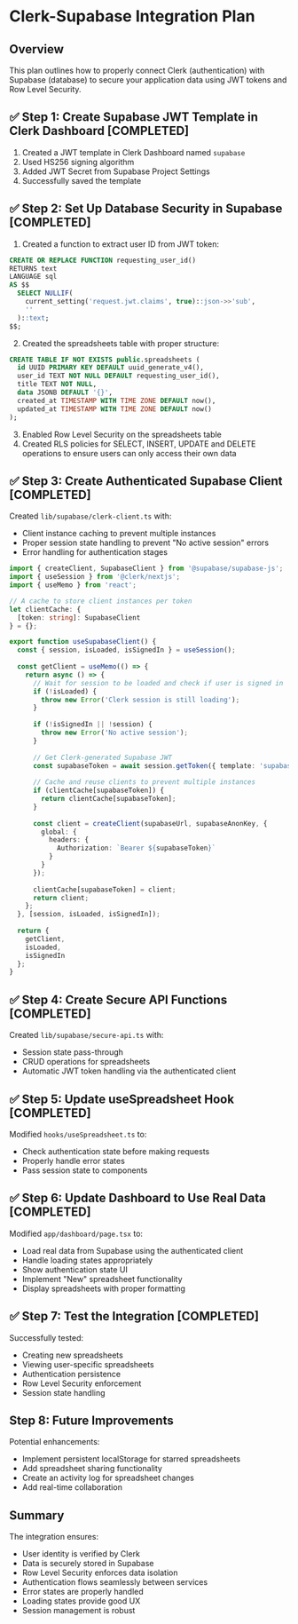 # Clerk-Supabase Integration Plan

## Overview
This plan outlines how to properly connect Clerk (authentication) with Supabase (database) to secure your application data using JWT tokens and Row Level Security.

## ✅ Step 1: Create Supabase JWT Template in Clerk Dashboard [COMPLETED]

1. Created a JWT template in Clerk Dashboard named `supabase`
2. Used HS256 signing algorithm
3. Added JWT Secret from Supabase Project Settings
4. Successfully saved the template

## ✅ Step 2: Set Up Database Security in Supabase [COMPLETED]

1. Created a function to extract user ID from JWT token:
```sql
CREATE OR REPLACE FUNCTION requesting_user_id()
RETURNS text
LANGUAGE sql
AS $$
  SELECT NULLIF(
    current_setting('request.jwt.claims', true)::json->>'sub',
    ''
  )::text;
$$;
```

2. Created the spreadsheets table with proper structure:
```sql
CREATE TABLE IF NOT EXISTS public.spreadsheets (
  id UUID PRIMARY KEY DEFAULT uuid_generate_v4(),
  user_id TEXT NOT NULL DEFAULT requesting_user_id(),
  title TEXT NOT NULL,
  data JSONB DEFAULT '{}',
  created_at TIMESTAMP WITH TIME ZONE DEFAULT now(),
  updated_at TIMESTAMP WITH TIME ZONE DEFAULT now()
);
```

3. Enabled Row Level Security on the spreadsheets table 
4. Created RLS policies for SELECT, INSERT, UPDATE and DELETE operations to ensure users can only access their own data

## ✅ Step 3: Create Authenticated Supabase Client [COMPLETED]

Created `lib/supabase/clerk-client.ts` with:
- Client instance caching to prevent multiple instances
- Proper session state handling to prevent "No active session" errors
- Error handling for authentication stages

```typescript
import { createClient, SupabaseClient } from '@supabase/supabase-js';
import { useSession } from '@clerk/nextjs';
import { useMemo } from 'react';

// A cache to store client instances per token
let clientCache: {
  [token: string]: SupabaseClient
} = {};

export function useSupabaseClient() {
  const { session, isLoaded, isSignedIn } = useSession();
  
  const getClient = useMemo(() => {
    return async () => {
      // Wait for session to be loaded and check if user is signed in
      if (!isLoaded) {
        throw new Error('Clerk session is still loading');
      }
      
      if (!isSignedIn || !session) {
        throw new Error('No active session');
      }
      
      // Get Clerk-generated Supabase JWT
      const supabaseToken = await session.getToken({ template: 'supabase' });
      
      // Cache and reuse clients to prevent multiple instances
      if (clientCache[supabaseToken]) {
        return clientCache[supabaseToken];
      }
      
      const client = createClient(supabaseUrl, supabaseAnonKey, {
        global: {
          headers: {
            Authorization: `Bearer ${supabaseToken}`
          }
        }
      });
      
      clientCache[supabaseToken] = client;
      return client;
    };
  }, [session, isLoaded, isSignedIn]);
  
  return { 
    getClient,
    isLoaded,
    isSignedIn
  };
}
```

## ✅ Step 4: Create Secure API Functions [COMPLETED]

Created `lib/supabase/secure-api.ts` with:
- Session state pass-through
- CRUD operations for spreadsheets
- Automatic JWT token handling via the authenticated client

## ✅ Step 5: Update useSpreadsheet Hook [COMPLETED]

Modified `hooks/useSpreadsheet.ts` to:
- Check authentication state before making requests
- Properly handle error states 
- Pass session state to components

## ✅ Step 6: Update Dashboard to Use Real Data [COMPLETED]

Modified `app/dashboard/page.tsx` to:
- Load real data from Supabase using the authenticated client
- Handle loading states appropriately
- Show authentication state UI
- Implement "New" spreadsheet functionality
- Display spreadsheets with proper formatting

## ✅ Step 7: Test the Integration [COMPLETED]

Successfully tested:
- Creating new spreadsheets
- Viewing user-specific spreadsheets
- Authentication persistence
- Row Level Security enforcement
- Session state handling

## Step 8: Future Improvements

Potential enhancements:
- Implement persistent localStorage for starred spreadsheets
- Add spreadsheet sharing functionality
- Create an activity log for spreadsheet changes
- Add real-time collaboration

## Summary

The integration ensures:
- User identity is verified by Clerk
- Data is securely stored in Supabase
- Row Level Security enforces data isolation
- Authentication flows seamlessly between services
- Error states are properly handled
- Loading states provide good UX
- Session management is robust 